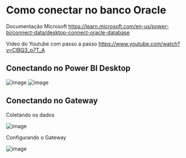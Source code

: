 # Como conectar no banco Oracle

Documentação Microsoft
https://learn.microsoft.com/en-us/power-bi/connect-data/desktop-connect-oracle-database

Video do Youtube com passo a passo
https://www.youtube.com/watch?v=ClBQ3_p7T_A

## Conectando no Power BI Desktop

![image](https://github.com/user-attachments/assets/7f2f0804-6699-4c82-a596-171f5b82caf3)
![image](https://github.com/user-attachments/assets/7474908d-60eb-4d73-a336-003878b66987)



## Conectando no Gateway

Coletando os dados

![image](https://github.com/user-attachments/assets/e8e95a65-9d60-4ba9-949b-4d307d86e72b)

Configurando o Gateway

![image](https://github.com/user-attachments/assets/9502d5b9-fc90-4712-b75e-2d86ff1677bc)

